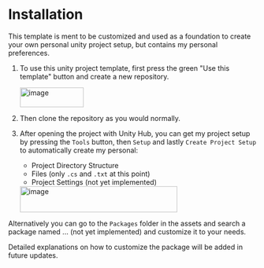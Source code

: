# Installation

This template is ment to be customized and used as a foundation to create your own personal unity project setup, but contains my personal preferences.

1. To use this unity project template, first press the green "Use this template" button and create a new repository.

   <img width="129" height="40" alt="image" src="https://github.com/user-attachments/assets/4d305fda-624e-4cf0-a305-0af6187715e7" />
   
3. Then clone the repository as you would normally.
4. After opening the project with Unity Hub, you can get my project setup by pressing the `Tools` button, then `Setup` and lastly `Create Project Setup` to automatically create my personal:
   - Project Directory Structure
   - Files (only `.cs` and `.txt` at this point)
   - Project Settings (not yet implemented)

   <img width="319" height="53" alt="image" src="https://github.com/user-attachments/assets/f5dfdef0-c90c-4387-933e-62e7b73e0482" />


Alternatively you can go to the `Packages` folder in the assets and search a package named ... (not yet implemented) and customize it to your needs. 

Detailed explanations on how to customize the package will be added in future updates.

